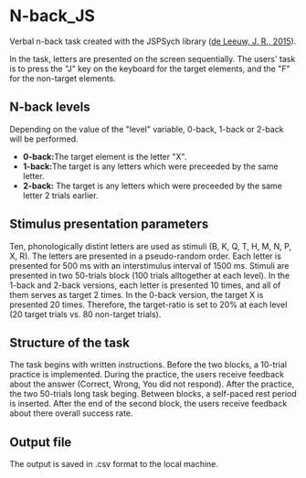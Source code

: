 # N-back_JS
 
Verbal n-back task created with the JSPSych library (<a href="https://link.springer.com/article/10.3758/s13428-014-0458-y">de Leeuw, J. R., 2015</a>).

In the task, letters are presented on the screen sequentially. The users' task is to press the "J" key on the keyboard for the target elements, and the "F" for the non-target elements.

<h2>N-back levels</h2>
Depending on the value of the "level" variable, 0-back, 1-back or 2-back will be performed.
<ul>
 <li><strong>0-back:</strong>The target element is the letter "X".</li>
 <li><strong>1-back:</strong>The target is any letters which were preceeded by the same letter.</li> 
 <li><strong>2-back:</strong> The target is any letters which were preceeded by the same letter 2 trials earlier.</li>
</ul>

<h2>Stimulus presentation parameters</h2>
Ten, phonologically distint letters are used as stimuli (B, K, Q, T, H, M, N, P, X, R). The letters are presented in a pseudo-random order. Each letter is presented for 500 ms with an interstimulus interval of 1500 ms. Stimuli are presented in two 50-trials block (100 trials alltogether at each level). In the 1-back and 2-back versions, each letter is presented 10 times, and all of them serves as target 2 times. In the 0-back version, the target X is presented 20 times. Therefore, the target-ratio is set to 20% at each level (20 target trials vs. 80 non-target trials).

<h2>Structure of the task</h2>
The task begins with written instructions. Before the two blocks, a 10-trial practice is implemented. During the practice, the users receive feedback about the answer (Correct, Wrong, You did not respond). After the practice, the two 50-trials long task beging. Between blocks, a self-paced rest period is inserted. After the end of the second block, the users receive feedback about there overall success rate.

<h2>Output file</h2>
The output is saved in .csv format to the local machine.
